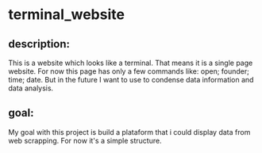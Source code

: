 # terminal_website

## description:
This is a website which looks like a terminal. That means it is a single page website. 
For now this page has only a few commands like: open; founder; time; date. But in the future I want to use to condense data information and data analysis.

## goal:
My goal with this project is build a plataform that i could display data from web scrapping. For now it's a simple structure.

